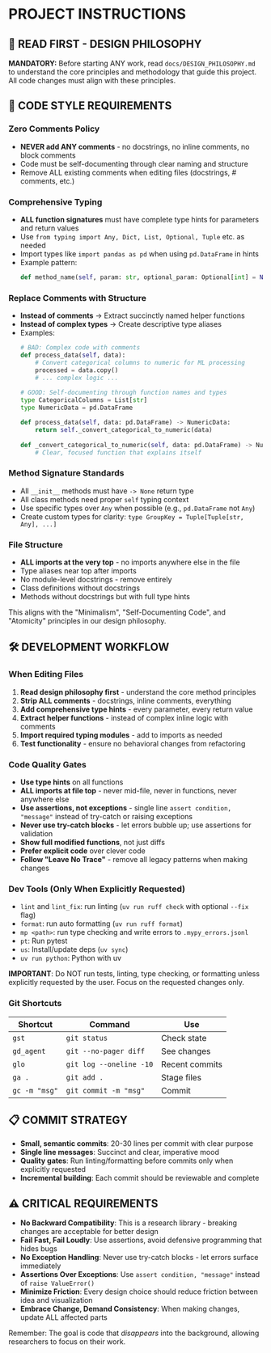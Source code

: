 # PROJECT INSTRUCTIONS

## 🚨 READ FIRST - DESIGN PHILOSOPHY
**MANDATORY:** Before starting ANY work, read `docs/DESIGN_PHILOSOPHY.md` to understand the core principles and methodology that guide this project. All code changes must align with these principles.

## 🎯 CODE STYLE REQUIREMENTS

### Zero Comments Policy
- **NEVER add ANY comments** - no docstrings, no inline comments, no block comments
- Code must be self-documenting through clear naming and structure
- Remove ALL existing comments when editing files (docstrings, # comments, etc.)

### Comprehensive Typing
- **ALL function signatures** must have complete type hints for parameters and return values
- Use `from typing import Any, Dict, List, Optional, Tuple` etc. as needed
- Import types like `import pandas as pd` when using `pd.DataFrame` in hints
- Example pattern:
  ```python
  def method_name(self, param: str, optional_param: Optional[int] = None) -> Dict[str, Any]:
  ```

### Replace Comments with Structure
- **Instead of comments** → Extract succinctly named helper functions
- **Instead of complex types** → Create descriptive type aliases
- Examples:
  ```python
  # BAD: Complex code with comments
  def process_data(self, data):
      # Convert categorical columns to numeric for ML processing
      processed = data.copy()
      # ... complex logic ...
      
  # GOOD: Self-documenting through function names and types
  type CategoricalColumns = List[str]
  type NumericData = pd.DataFrame
  
  def process_data(self, data: pd.DataFrame) -> NumericData:
      return self._convert_categorical_to_numeric(data)
      
  def _convert_categorical_to_numeric(self, data: pd.DataFrame) -> NumericData:
      # Clear, focused function that explains itself
  ```

### Method Signature Standards
- All `__init__` methods must have `-> None` return type
- All class methods need proper `self` typing context
- Use specific types over `Any` when possible (e.g., `pd.DataFrame` not `Any`)
- Create custom types for clarity: `type GroupKey = Tuple[Tuple[str, Any], ...]`

### File Structure
- **ALL imports at the very top** - no imports anywhere else in the file
- Type aliases near top after imports
- No module-level docstrings - remove entirely
- Class definitions without docstrings
- Methods without docstrings but with full type hints

This aligns with the "Minimalism", "Self-Documenting Code", and "Atomicity" principles in our design philosophy.

## 🛠️ DEVELOPMENT WORKFLOW

### When Editing Files
1. **Read design philosophy first** - understand the core method principles
2. **Strip ALL comments** - docstrings, inline comments, everything
3. **Add comprehensive type hints** - every parameter, every return value
4. **Extract helper functions** - instead of complex inline logic with comments
5. **Import required typing modules** - add to imports as needed
6. **Test functionality** - ensure no behavioral changes from refactoring

### Code Quality Gates
- **Use type hints** on all functions
- **ALL imports at file top** - never mid-file, never in functions, never anywhere else
- **Use assertions, not exceptions** - single line `assert condition, "message"` instead of try-catch or raising exceptions
- **Never use try-catch blocks** - let errors bubble up; use assertions for validation
- **Show full modified functions**, not just diffs
- **Prefer explicit code** over clever code
- **Follow "Leave No Trace"** - remove all legacy patterns when making changes

### Dev Tools (Only When Explicitly Requested)
- `lint` and `lint_fix`: run linting (`uv run ruff check` with optional `--fix` flag)
- `format`: run auto formatting (`uv run ruff format`)
- `mp <path>`: run type checking and write errors to `.mypy_errors.jsonl`
- `pt`: Run pytest
- `us`: Install/update deps (`uv sync`)
- `uv run python`: Python with uv

**IMPORTANT**: Do NOT run tests, linting, type checking, or formatting unless explicitly requested by the user. Focus on the requested changes only.

### Git Shortcuts
| Shortcut | Command | Use |
|----------|---------|-----|
| `gst` | `git status` | Check state |
| `gd_agent` | `git --no-pager diff` | See changes |
| `glo` | `git log --oneline -10` | Recent commits |
| `ga .` | `git add .` | Stage files |
| `gc -m "msg"` | `git commit -m "msg"` | Commit |

## 📋 COMMIT STRATEGY
- **Small, semantic commits**: 20-30 lines per commit with clear purpose
- **Single line messages**: Succinct and clear, imperative mood
- **Quality gates**: Run linting/formatting before commits only when explicitly requested
- **Incremental building**: Each commit should be reviewable and complete

## ⚠️ CRITICAL REQUIREMENTS
- **No Backward Compatibility**: This is a research library - breaking changes are acceptable for better design
- **Fail Fast, Fail Loudly**: Use assertions, avoid defensive programming that hides bugs
- **No Exception Handling**: Never use try-catch blocks - let errors surface immediately
- **Assertions Over Exceptions**: Use `assert condition, "message"` instead of `raise ValueError()`
- **Minimize Friction**: Every design choice should reduce friction between idea and visualization
- **Embrace Change, Demand Consistency**: When making changes, update ALL affected parts

Remember: The goal is code that *disappears* into the background, allowing researchers to focus on their work.